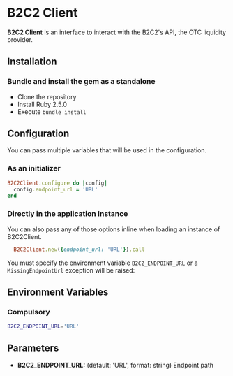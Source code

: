# B2C2 Client

__B2C2 Client__ is an interface to interact with the B2C2's API, the OTC liquidity provider. 


## Installation

### Bundle and install the gem as a standalone

- Clone the repository
- Install Ruby 2.5.0
- Execute `bundle install`

## Configuration

You can pass multiple variables that will be used in the configuration.

### As an initializer

```ruby
B2C2Client.configure do |config|
  config.endpoint_url = 'URL'
end
```


### Directly in the application Instance

You can also pass any of those options inline when loading an instance of B2C2Client.

```ruby
  B2C2Client.new({endpoint_url: 'URL'}).call
```


You must specify the environment variable `B2C2_ENDPOINT_URL` or a `MissingEndpointUrl` exception will be raised:


## Environment Variables


### Compulsory

```bash
B2C2_ENDPOINT_URL='URL'
```

## Parameters

 - **B2C2_ENDPOINT_URL:** (default: 'URL', format: string) Endpoint path
 